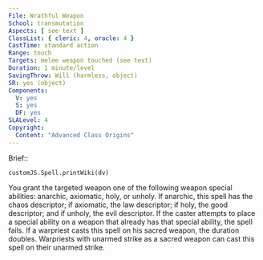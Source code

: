 ```yaml
---
File: Wrathful Weapon
School: transmutation
Aspects: [ see text ]
ClassList: { cleric: 4, oracle: 4 }
CastTime: standard action
Range: touch
Targets: melee weapon touched (see text)
Duration: 1 minute/level
SavingThrow: Will (harmless, object)
SR: yes (object)
Components:
  V: yes
  S: yes
  DF: yes
SLALevel: 4
Copyright:
  Content: "Advanced Class Origins"
---
```

Brief:: 

```dataviewjs
customJS.Spell.printWiki(dv)
```

You grant the targeted weapon one of the following weapon special abilities: anarchic, axiomatic, holy, or unholy. If anarchic, this spell has the chaos descriptor; if axiomatic, the law descriptor; if holy, the good descriptor; and if unholy, the evil descriptor. If the caster attempts to place a special ability on a weapon that already has that special ability, the spell fails.  If a warpriest casts this spell on his sacred weapon, the duration doubles. Warpriests with unarmed strike as a sacred weapon can cast this spell on their unarmed strike.
